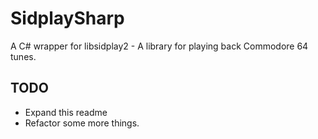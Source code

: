SidplaySharp
============

A C# wrapper for libsidplay2 - A library for playing back Commodore 64 tunes.

TODO
----

- Expand this readme
- Refactor some more things.

